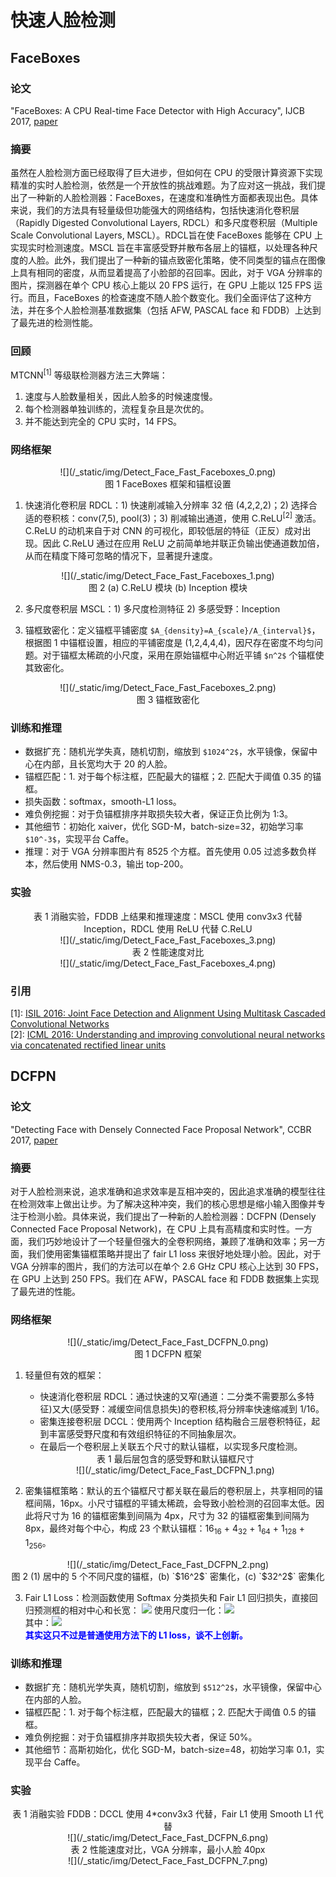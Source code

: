 # 快速人脸检测

## FaceBoxes

### 论文

"FaceBoxes: A CPU Real-time Face Detector with High Accuracy", IJCB 2017, [paper](https://arxiv.org/pdf/1708.05234)

### 摘要

虽然在人脸检测方面已经取得了巨大进步，但如何在 CPU 的受限计算资源下实现精准的实时人脸检测，依然是一个开放性的挑战难题。为了应对这一挑战，我们提出了一种新的人脸检测器：FaceBoxes，在速度和准确性方面都表现出色。具体来说，我们的方法具有轻量级但功能强大的网络结构，包括快速消化卷积层（Rapidly Digested Convolutional Layers, RDCL）和多尺度卷积层（Multiple Scale Convolutional Layers, MSCL）。RDCL旨在使 FaceBoxes 能够在 CPU 上实现实时检测速度。MSCL 旨在丰富感受野并散布各层上的锚框，以处理各种尺度的人脸。此外，我们提出了一种新的锚点致密化策略，使不同类型的锚点在图像上具有相同的密度，从而显着提高了小脸部的召回率。因此，对于 VGA 分辨率的图片，探测器在单个 CPU 核心上能以 20 FPS 运行，在 GPU 上能以 125 FPS 运行。而且，FaceBoxes 的检查速度不随人脸个数变化。我们全面评估了这种方法，并在多个人脸检测基准数据集（包括 AFW, PASCAL face 和 FDDB）上达到了最先进的检测性能。

### 回顾

MTCNN<sup>[1]</sup> 等级联检测器方法三大弊端：
1. 速度与人脸数量相关，因此人脸多的时候速度慢。
2. 每个检测器单独训练的，流程复杂且是次优的。
3. 并不能达到完全的 CPU 实时，14 FPS。

### 网络框架

<center>![](/_static/img/Detect_Face_Fast_Faceboxes_0.png)<br/>图 1 FaceBoxes 框架和锚框设置</center>

1. 快速消化卷积层 RDCL：1) 快速削减输入分辨率 32 倍 (4,2,2,2)；2) 选择合适的卷积核：conv(7,5), pool(3)；3) 削减输出通道，使用 C.ReLU<sup>[2]</sup> 激活。C.ReLU 的动机来自于对 CNN 的可视化，即较低层的特征（正反）成对出现。因此 C.ReLU 通过在应用 ReLU 之前简单地并联正负输出使通道数加倍，从而在精度下降可忽略的情况下，显著提升速度。
  <center>![](/_static/img/Detect_Face_Fast_Faceboxes_1.png)<br/>图 2 (a) C.ReLU 模块 (b) Inception 模块</center>

2. 多尺度卷积层 MSCL：1) 多尺度检测特征 2) 多感受野：Inception

3. 锚框致密化：定义锚框平铺密度 `$A_{density}=A_{scale}/A_{interval}$`，根据图 1 中锚框设置，相应的平铺密度是 (1,2,4,4,4)，因尺存在密度不均匀问题。对于锚框太稀疏的小尺度，采用在原始锚框中心附近平铺 `$n^2$` 个锚框使其致密化。
  <center>![](/_static/img/Detect_Face_Fast_Faceboxes_2.png)<br/>图 3 锚框致密化</center>

### 训练和推理

- 数据扩充：随机光学失真，随机切割，缩放到 `$1024^2$`，水平镜像，保留中心在内部，且长宽均大于 20 的人脸。
- 锚框匹配：1. 对于每个标注框，匹配最大的锚框；2. 匹配大于阈值 0.35 的锚框。
- 损失函数：softmax，smooth-L1 loss。
- 难负例挖掘：对于负锚框排序并取损失较大者，保证正负比例为 1:3。
- 其他细节：初始化 xaiver，优化 SGD-M，batch-size=32，初始学习率 `$10^-3$`，实现平台 Caffe。
- 推理：对于 VGA 分辨率图片有 8525 个方框。首先使用 0.05 过滤多数负样本，然后使用 NMS-0.3，输出 top-200。

### 实验

<center>表 1 消融实验，FDDB 上结果和推理速度：MSCL 使用 conv3x3 代替 Inception，RDCL 使用 ReLU 代替 C.ReLU<br/>![](/_static/img/Detect_Face_Fast_Faceboxes_3.png)</center>

<center>表 2 性能速度对比<br/>![](/_static/img/Detect_Face_Fast_Faceboxes_4.png)</center>

### 引用

[1]: [ISIL 2016: Joint Face Detection and Alignment Using Multitask Cascaded Convolutional Networks](https://kpzhang93.github.io/MTCNN_face_detection_alignment/paper/spl.pdf)<br/>
[2]: [ICML 2016: Understanding and improving convolutional neural networks via concatenated rectified linear units](../../../neuron/CReLU.html)

## DCFPN

### 论文

"Detecting Face with Densely Connected Face Proposal Network", CCBR 2017, [paper](http://www.cbsr.ia.ac.cn/users/sfzhang/Shifeng%20Zhang's%20Homepage_files/DCFPN.pdf)

### 摘要

对于人脸检测来说，追求准确和追求效率是互相冲突的，因此追求准确的模型往往在检测效率上做出让步。为了解决这种冲突，我们的核心思想是缩小输入图像并专注于检测小脸。具体来说，我们提出了一种新的人脸检测器：DCFPN (Densely Connected Face Proposal Network)，在 CPU 上具有高精度和实时性。一方面，我们巧妙地设计了一个轻量但强大的全卷积网络，兼顾了准确和效率；另一方面，我们使用密集锚框策略并提出了 fair L1 loss 来很好地处理小脸。因此，对于 VGA 分辨率的图片，我们的方法可以在单个 2.6 GHz CPU 核心上达到 30 FPS，在 GPU 上达到 250 FPS。我们在 AFW，PASCAL face 和 FDDB 数据集上实现了最先进的性能。

### 网络框架

<center>![](/_static/img/Detect_Face_Fast_DCFPN_0.png)<br/>图 1 DCFPN 框架</center>

1. 轻量但有效的框架：
    - 快速消化卷积层 RDCL：通过快速的又窄(通道：二分类不需要那么多特征)又大(感受野：减缓空间信息损失)的卷积核,将分辨率快速缩减到 1/16。
    - 密集连接卷积层 DCCL：使用两个 Inception 结构融合三层卷积特征，起到丰富感受野尺度和有效组织特征的不同抽象层次。
    - 在最后一个卷积层上关联五个尺寸的默认锚框，以实现多尺度检测。
    <center>表 1 最后层包含的感受野和默认锚框尺寸<br/>![](/_static/img/Detect_Face_Fast_DCFPN_1.png)</center>

2. 密集锚框策略：默认的五个锚框尺寸都关联在最后的卷积层上，共享相同的锚框间隔，16px。小尺寸锚框的平铺太稀疏，会导致小脸检测的召回率太低。因此将尺寸为 16 的锚框密集到间隔为 4px，尺寸为 32 的锚框密集到间隔为 8px，最终对每个中心，构成 23 个默认锚框：16<sub>16</sub> + 4<sub>32</sub> + 1<sub>64</sub> + 1<sub>128</sub> + 1<sub>256</sub>。
  <center>![](/_static/img/Detect_Face_Fast_DCFPN_2.png)<br/>图 2 (1) 居中的 5 个不同尺度的锚框，(b) `$16^2$` 密集化，(c) `$32^2$` 密集化 </center>

3. Fair L1 Loss：检测函数使用 Softmax 分类损失和 Fair L1 回归损失，直接回归预测框的相对中心和长宽：
  ![](/_static/img/Detect_Face_Fast_DCFPN_3.png)
  使用尺度归一化：![](/_static/img/Detect_Face_Fast_DCFPN_4.png)<br/>
  其中：![](/_static/img/Detect_Face_Fast_DCFPN_5.png)<br/>
  <font color=blue>**其实这只不过是普通使用方法下的 L1 loss，谈不上创新。**</font>

### 训练和推理

- 数据扩充：随机光学失真，随机切割，缩放到 `$512^2$`，水平镜像，保留中心在内部的人脸。
- 锚框匹配：1. 对于每个标注框，匹配最大的锚框；2. 匹配大于阈值 0.5 的锚框。
- 难负例挖掘：对于负锚框排序并取损失较大者，保证 50%。
- 其他细节：高斯初始化，优化 SGD-M，batch-size=48，初始学习率 0.1，实现平台 Caffe。

### 实验

<center>表 1 消融实验 FDDB：DCCL 使用 4*conv3x3 代替，Fair L1 使用 Smooth L1 代替<br/>![](/_static/img/Detect_Face_Fast_DCFPN_6.png)</center>

<center>表 2 性能速度对比，VGA 分辨率，最小人脸 40px<br/>![](/_static/img/Detect_Face_Fast_DCFPN_7.png)</center>

<!-- | model     | FDDB  | CPU@2.6 | GPU@TitanX |
| --------- | ----- | ------- | ---------- |
| MTCNN     | 94.4  | 16fps   | -          |
| FaceBoxes | 96.0  | 20fps   | 125fps     |
| DCFPN     | 95.2  | 30fps   | 250fps     | -->
